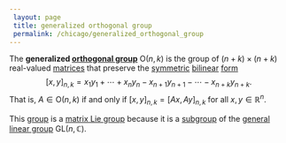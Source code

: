 ```yaml
---
 layout: page
 title: generalized orthogonal group
 permalink: /chicago/generalized_orthogonal_group
---
```

The **generalized [orthogonal group](https://mathgloss.github.io/MathGloss/orthogonal_group)** $\text{O}(n,k)$ is the group of $(n+k)\times (n+k)$ real-valued [matrices](https://mathgloss.github.io/MathGloss/matrix) that preserve the [symmetric](https://mathgloss.github.io/MathGloss/symmetric) [bilinear](https://mathgloss.github.io/MathGloss/multilinear) [form](https://mathgloss.github.io/MathGloss/form) $$[x,y]_{n,k} = x_1y_1 + \cdots + x_ny_n - x_{n+1}y_{n+1} - \cdots - x_{n+k}y_{n+k}.$$That is, $A \in \text{O}(n,k)$ if and only if $[x,y]_{n,k} = [Ax,Ay]_{n,k}$ for all $x,y \in \mathbb R^n$. 

This [group](https://mathgloss.github.io/MathGloss/group) is a [matrix Lie group](https://mathgloss.github.io/MathGloss/matrix_Lie_group) because it is a [subgroup](https://mathgloss.github.io/MathGloss/subgroup) of the [general linear group](https://mathgloss.github.io/MathGloss/general_linear_group) $\text{GL}(n,\mathbb C)$.
